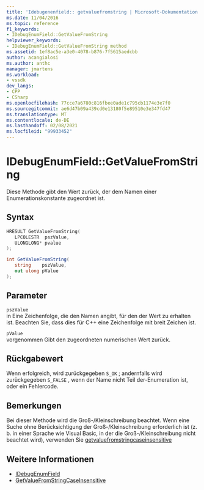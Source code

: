 ```yaml
---
title: 'Idebugenenfield:: getvaluefromstring | Microsoft-Dokumentation'
ms.date: 11/04/2016
ms.topic: reference
f1_keywords:
- IDebugEnumField::GetValueFromString
helpviewer_keywords:
- IDebugEnumField::GetValueFromString method
ms.assetid: 1ef8ac5e-a3e0-4078-b876-7f5615aedcbb
author: acangialosi
ms.author: anthc
manager: jmartens
ms.workload:
- vssdk
dev_langs:
- CPP
- CSharp
ms.openlocfilehash: 77cce7a6780c816fbee0ade1c795cb1174e3e7f0
ms.sourcegitcommit: ae6d47b09a439cd0e13180f5e89510e3e347fd47
ms.translationtype: MT
ms.contentlocale: de-DE
ms.lasthandoff: 02/08/2021
ms.locfileid: "99933452"
---
```

# <a name="idebugenumfieldgetvaluefromstring"></a>IDebugEnumField::GetValueFromString
Diese Methode gibt den Wert zurück, der dem Namen einer Enumerationskonstante zugeordnet ist.

## <a name="syntax"></a>Syntax

```cpp
HRESULT GetValueFromString(
   LPCOLESTR  pszValue,
   ULONGLONG* pvalue
);
```

```csharp
int GetValueFromString(
   string    pszValue,
   out ulong pValue
);
```

## <a name="parameters"></a>Parameter
`pszValue`\
in Eine Zeichenfolge, die den Namen angibt, für den der Wert zu erhalten ist. Beachten Sie, dass dies für C++ eine Zeichenfolge mit breit Zeichen ist.

`pValue`\
vorgenommen Gibt den zugeordneten numerischen Wert zurück.

## <a name="return-value"></a>Rückgabewert
 Wenn erfolgreich, wird zurückgegeben `S_OK` ; andernfalls wird zurückgegeben `S_FALSE` , wenn der Name nicht Teil der-Enumeration ist, oder ein Fehlercode.

## <a name="remarks"></a>Bemerkungen
 Bei dieser Methode wird die Groß-/Kleinschreibung beachtet. Wenn eine Suche ohne Berücksichtigung der Groß-/Kleinschreibung erforderlich ist (z. b. in einer Sprache wie Visual Basic, in der die Groß-/Kleinschreibung nicht beachtet wird), verwenden Sie [getvaluefromstringcaseinsensitive](../../../extensibility/debugger/reference/idebugenumfield-getvaluefromstringcaseinsensitive.md)

## <a name="see-also"></a>Weitere Informationen
- [IDebugEnumField](../../../extensibility/debugger/reference/idebugenumfield.md)
- [GetValueFromStringCaseInsensitive](../../../extensibility/debugger/reference/idebugenumfield-getvaluefromstringcaseinsensitive.md)
